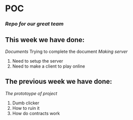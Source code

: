 # POC
### *Repo for our great team*

## This week we have done:
*Documents*
Trying to complete the document
*Making server*
1. Need to setup the server
2. Need to make a client to play online

## The previous week we have done:
*The prototoype of project*
1. Dumb clicker
2. How to ruin it
3. How do contracts work
